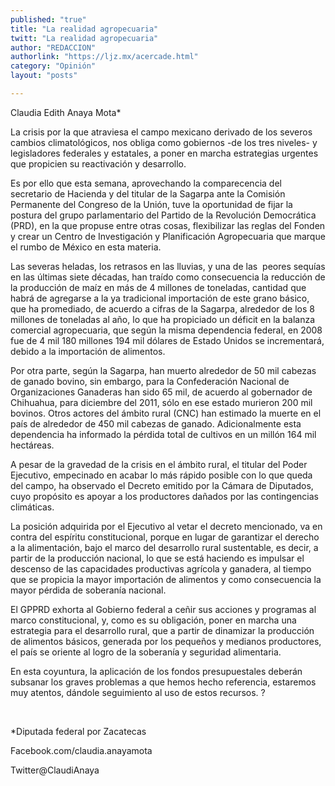 ```yaml
---
published: "true"
title: "La realidad agropecuaria"
twitt: "La realidad agropecuaria"
author: "REDACCION"
authorlink: "https://ljz.mx/acercade.html"
category: "Opinión"
layout: "posts"

---
```



  Claudia Edith Anaya Mota*



  La crisis por la que atraviesa el campo mexicano derivado de los severos cambios climatológicos, nos obliga como gobiernos -de los tres niveles- y legisladores federales y estatales, a poner en marcha estrategias urgentes que propicien su reactivación y desarrollo.



  Es por ello que esta semana, aprovechando la comparecencia del secretario de Hacienda y del titular de la Sagarpa ante la Comisión Permanente del Congreso de la Unión, tuve la oportunidad de fijar la postura del grupo parlamentario del Partido de la Revolución Democrática (PRD), en la que propuse entre otras cosas, flexibilizar las reglas del Fonden y crear un Centro de Investigación y Planificación Agropecuaria que marque el rumbo de México en esta materia.



  Las severas heladas, los retrasos en las lluvias, y una de las  peores sequías en las últimas siete décadas, han traído como consecuencia la reducción de la producción de maíz en más de 4 millones de toneladas, cantidad que habrá de agregarse a la ya tradicional importación de este grano básico, que ha promediado, de acuerdo a cifras de la Sagarpa, alrededor de los 8 millones de toneladas al año, lo que ha propiciado un déficit en la balanza comercial agropecuaria, que según la misma dependencia federal, en 2008 fue de 4 mil 180 millones 194 mil dólares de Estado Unidos se incrementará, debido a la importación de alimentos.



  Por otra parte, según la Sagarpa, han muerto alrededor de 50 mil cabezas de ganado bovino, sin embargo, para la Confederación Nacional de Organizaciones Ganaderas han sido 65 mil, de acuerdo al gobernador de Chihuahua, para diciembre del 2011, sólo en ese estado murieron 200 mil bovinos. Otros actores del ámbito rural (CNC) han estimado la muerte en el país de alrededor de 450 mil cabezas de ganado. Adicionalmente esta dependencia ha informado la pérdida total de cultivos en un millón 164 mil hectáreas.



  A pesar de la gravedad de la crisis en el ámbito rural, el titular del Poder Ejecutivo, empecinado en acabar lo más rápido posible con lo que queda del campo, ha observado el Decreto emitido por la Cámara de Diputados, cuyo propósito es apoyar a los productores dañados por las contingencias climáticas.



  La posición adquirida por el Ejecutivo al vetar el decreto mencionado, va en contra del espíritu constitucional, porque en lugar de garantizar el derecho a la alimentación, bajo el marco del desarrollo rural sustentable, es decir, a partir de la producción nacional, lo que se está haciendo es impulsar el descenso de las capacidades productivas agrícola y ganadera, al tiempo que se propicia la mayor importación de alimentos y como consecuencia la mayor pérdida de soberanía nacional.



  El GPPRD exhorta al Gobierno federal a ceñir sus acciones y programas al marco constitucional, y, como es su obligación, poner en marcha una estrategia para el desarrollo rural, que a partir de dinamizar la producción de alimentos básicos, generada por los pequeños y medianos productores, el país se oriente al logro de la soberanía y seguridad alimentaria.



  En esta coyuntura, la aplicación de los fondos presupuestales deberán subsanar los graves problemas a que hemos hecho referencia, estaremos muy atentos, dándole seguimiento al uso de estos recursos. ?



   



  *Diputada federal por Zacatecas



  Facebook.com/claudia.anayamota



  Twitter@ClaudiAnaya

